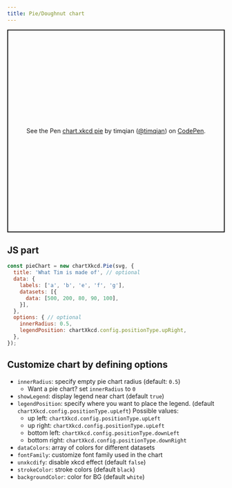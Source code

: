 ```yaml
---
title: Pie/Doughnut chart
---
```


<p class="codepen" data-height="470" data-theme-id="light" data-default-tab="result" data-user="timqian" data-slug-hash="VwZjOPR" style="height: 470px; box-sizing: border-box; display: flex; align-items: center; justify-content: center; border: 2px solid; margin: 1em 0; padding: 1em;" data-pen-title="chart.xkcd pie">
  <span>See the Pen <a href="https://codepen.io/timqian/pen/VwZjOPR/">
  chart.xkcd pie</a> by timqian (<a href="https://codepen.io/timqian">@timqian</a>)
  on <a href="https://codepen.io">CodePen</a>.</span>
</p>
<script async src="https://static.codepen.io/assets/embed/ei.js"></script>

## JS part

```js
const pieChart = new chartXkcd.Pie(svg, {
  title: 'What Tim is made of', // optional
  data: {
    labels: ['a', 'b', 'e', 'f', 'g'],
    datasets: [{
      data: [500, 200, 80, 90, 100],
    }],
  },
  options: { // optional
    innerRadius: 0.5,
    legendPosition: chartXkcd.config.positionType.upRight,
  },
});
```

## Customize chart by defining options

- `innerRadius`: specify empty pie chart radius (default: `0.5`)
  - Want a pie chart? set `innerRadius` to `0`
- `showLegend`: display legend near chart (default `true`)
- `legendPosition`: specify where you want to place the legend. (default `chartXkcd.config.positionType.upLeft`)
  Possible values:
    - up left: `chartXkcd.config.positionType.upLeft`
    - up right: `chartXkcd.config.positionType.upLeft`
    - bottom left: `chartXkcd.config.positionType.downLeft`
    - bottom right: `chartXkcd.config.positionType.downRight`
- `dataColors`: array of colors for different datasets
- `fontFamily`: customize font family used in the chart
- `unxkcdify`: disable xkcd effect (default `false`)
- `strokeColor`: stroke colors (default `black`)
- `backgroundColor`: color for BG (default `white`)